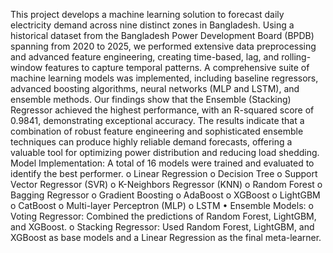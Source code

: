 This project develops a machine learning solution to forecast daily electricity demand across nine distinct zones in Bangladesh. Using a historical dataset from the Bangladesh Power Development Board (BPDB) spanning from 2020 to 2025, we performed extensive data preprocessing and advanced feature engineering, creating time-based, lag, and rolling-window features to capture temporal patterns. A comprehensive suite of machine learning models was implemented, including baseline regressors, advanced boosting algorithms, neural networks (MLP and LSTM), and ensemble methods. Our findings show that the Ensemble (Stacking) Regressor achieved the highest performance, with an R-squared score of 0.9841, demonstrating exceptional accuracy. The results indicate that a combination of robust feature engineering and sophisticated ensemble techniques can produce highly reliable demand forecasts, offering a valuable tool for optimizing power distribution and reducing load shedding.
Model Implementation:
A total of 16 models were trained and evaluated to identify the best performer.
o	Linear Regression
o	Decision Tree
o	Support Vector Regressor (SVR)
o	K-Neighbors Regressor (KNN)
o	Random Forest
o	Bagging Regressor
o	Gradient Boosting
o	AdaBoost
o	XGBoost
o	LightGBM
o	CatBoost
o	Multi-layer Perceptron (MLP)
o	LSTM
•	Ensemble Models:
o	Voting Regressor: Combined the predictions of Random Forest, LightGBM, and XGBoost.
o	Stacking Regressor: Used Random Forest, LightGBM, and XGBoost as base models and a Linear Regression as the final meta-learner.

